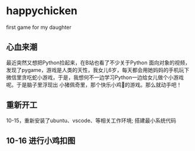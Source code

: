 # happychicken
first game for my daughter

## 心血来潮
最近突然又想把Python捡起来，在B站也看了不少关于Python 面向对象的视频，发现了pygame，游戏是人类的天性，我女儿6岁，每天都会用她妈妈的手机玩下微信里贪吃蛇小游戏，于是，我想何不一边学习Python一边给女儿做个小游戏呢。于是脑子里浮现出 小猪佩奇里，那个快乐小鸡🐤的游戏。那么就动手吧！

## 重新开工
10-15，重新安装了ubuntu、vscode、等相关工作环境;
搭建最小系统代码

## 10-16 进行小鸡扣图


